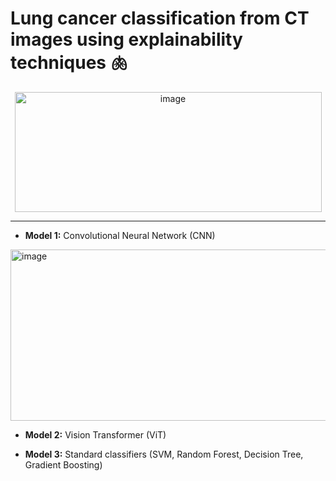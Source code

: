 # Lung cancer classification from CT images using explainability techniques 🫁

<p align="center">
  <img width="491" height="192" alt="image" src="https://github.com/user-attachments/assets/4ad35de8-80d0-46cd-9157-53ae341bcd9a" />
</p>

---
- **Model 1:** Convolutional Neural Network (CNN)

<img width="771" height="274" alt="image" src="https://github.com/user-attachments/assets/ea74f9ed-3940-4716-8c75-7236501d8631" />


- **Model 2:** Vision Transformer (ViT)

- **Model 3:** Standard classifiers (SVM, Random Forest, Decision Tree, Gradient Boosting)
